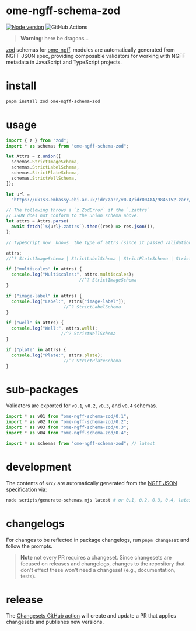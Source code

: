 # ome-ngff-schema-zod

[![Node version](https://img.shields.io/npm/v/ome-ngff-schema-zod.svg)](https://www.npmjs.com/package/ome-ngff-schema-zod)
![GitHub Actions](https://github.com/manzt/ome-ngff-schema-zod/actions/workflows/ci.yml/badge.svg)

> **Warning**: here be dragons...

[zod](https://github.com/colinhacks/zod) schemas for
[ome-ngff](https://github.com/ome/ngff). modules are automatically generated
from NGFF JSON spec, providing composable validators for working with NGFF
metadata in JavaScript and TypeScript projects.

# install

```sh
pnpm install zod ome-ngff-schema-zod
```

# usage

```typescript
import { z } from "zod";
import * as schemas from "ome-ngff-schema-zod";

let Attrs = z.union([
  schemas.StrictImageSchema,
  schemas.StrictLabelSchema,
  schemas.StrictPlateSchema,
  schemas.StrictWellSchema,
]);

let url =
  "https://uk1s3.embassy.ebi.ac.uk/idr/zarr/v0.4/idr0048A/9846152.zarr/";

// The following throws a `z.ZodError` if the `.zattrs`
// JSON does not conform to the union schema above.
let attrs = Attrs.parse(
  await fetch(`${url}.zattrs`).then((res) => res.json()),
);

// TypeScript now _knows_ the type of attrs (since it passed validation)

attrs;
//^? StrictImageSchema | StrictLabelSchema | StrictPlateSchema | StrictWellSchema

if ("multiscales" in attrs) {
  console.log("Multiscales:", attrs.multiscales);
                            //^? StrictImageSchema
}

if ("image-label" in attrs) {
  console.log("Label:", attrs["image-label"]);
                      //^? StrictLabelSchema
}

if ("well" in attrs) {
  console.log("Well:", attrs.well);
                     //^? StrictWellSchema
}

if ("plate" in attrs) {
  console.log("Plate:", attrs.plate);
                      //^? StrictPlateSchema
}
```

# sub-packages

Validators are exported for `v0.1`, `v0.2`, `v0.3`, and `v0.4` schemas.

```typescript
import * as v01 from "ome-ngff-schema-zod/0.1";
import * as v02 from "ome-ngff-schema-zod/0.2";
import * as v03 from "ome-ngff-schema-zod/0.3";
import * as v04 from "ome-ngff-schema-zod/0.4";

import * as schemas from "ome-ngff-schema-zod"; // latest
```

# development

The contents of `src/` are automatically generated from the
[NGFF JSON specification](https://github.com/ome/ngff) via:

```sh
node scripts/generate-schemas.mjs latest # or 0.1, 0.2, 0.3, 0.4, latest
```

# changelogs

For changes to be reflected in package changelogs, run `pnpm changeset` and
follow the prompts.

> **Note** not every PR requires a changeset. Since changesets are focused on
> releases and changelogs, changes to the repository that don't effect these
> won't need a changeset (e.g., documentation, tests).

# release

The [Changesets GitHub action](https://github.com/changesets/action) will create
and update a PR that applies changesets and publishes new versions.
